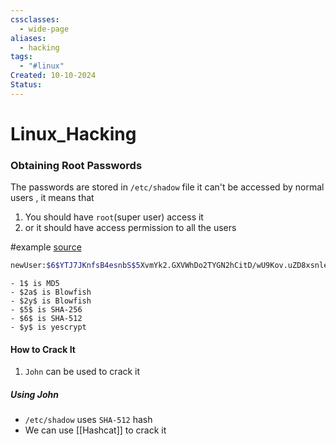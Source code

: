 ```yaml
---
cssclasses:
  - wide-page
aliases:
  - hacking
tags:
  - "#linux"
Created: 10-10-2024
Status:
---
```

# Linux_Hacking

### Obtaining Root Passwords
The passwords are stored in `/etc/shadow` file it can't be accessed by normal users , it means that 
1. You should have `root`(super user) access it 
2. or it should have access permission to all the users 

#example [source](https://www.cyberciti.biz/faq/understanding-etcshadow-file/)


```bash
newUser:$6$YTJ7JKnfsB4esnbS$5XvmYk2.GXVWhDo2TYGN2hCitD/wU9Kov.uZD8xsnleuf1r0ARX3qodIKiDsdoQA444b8IMPMOnUWDmVJVkeg1:19446:0:99999:7:::
```

```
- 1$ is MD5
- $2a$ is Blowfish
- $2y$ is Blowfish
- $5$ is SHA-256
- $6$ is SHA-512
- $y$ is yescrypt
```


#### How to Crack It 
1. `John` can be used to crack it 

##### Using John
- `/etc/shadow` uses `SHA-512` hash 
- We can use [[Hashcat]] to crack it
